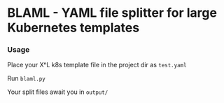 # BLAML - YAML file splitter for large Kubernetes templates

### Usage
Place your XⁿL k8s template file in the project dir as `test.yaml`

Run `blaml.py`

Your split files await you in `output/`
